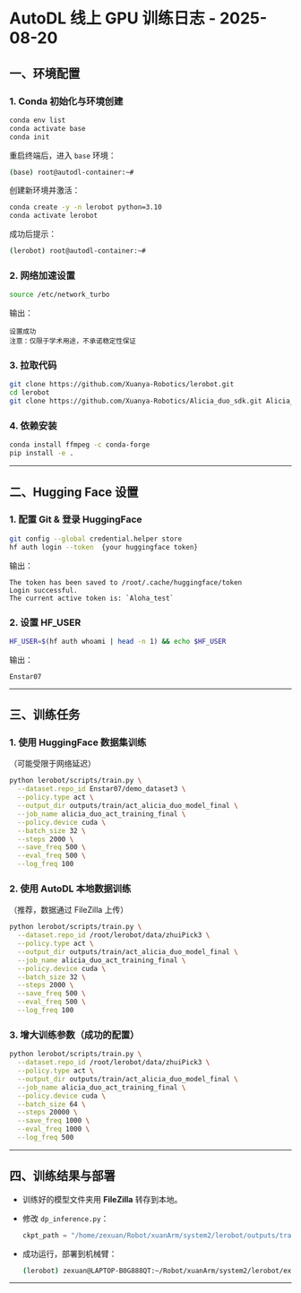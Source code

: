 
# AutoDL 线上 GPU 训练日志 - 2025-08-20

## 一、环境配置

### 1. Conda 初始化与环境创建
```bash
conda env list
conda activate base
conda init
````

重启终端后，进入 `base` 环境：

```bash
(base) root@autodl-container:~# 
```

创建新环境并激活：

```bash
conda create -y -n lerobot python=3.10
conda activate lerobot
```

成功后提示：

```bash
(lerobot) root@autodl-container:~#
```

### 2. 网络加速设置

```bash
source /etc/network_turbo
```

输出：

```
设置成功
注意：仅限于学术用途，不承诺稳定性保证
```

### 3. 拉取代码

```bash
git clone https://github.com/Xuanya-Robotics/lerobot.git
cd lerobot
git clone https://github.com/Xuanya-Robotics/Alicia_duo_sdk.git Alicia_duo_sdk
```

### 4. 依赖安装

```bash
conda install ffmpeg -c conda-forge
pip install -e .
```

---

## 二、Hugging Face 设置

### 1. 配置 Git & 登录 HuggingFace

```bash
git config --global credential.helper store
hf auth login --token  {your huggingface token}
```

输出：

```
The token has been saved to /root/.cache/huggingface/token
Login successful.
The current active token is: `Aloha_test`
```

### 2. 设置 HF\_USER

```bash
HF_USER=$(hf auth whoami | head -n 1) && echo $HF_USER
```

输出：

```
Enstar07
```

---

## 三、训练任务

### 1. 使用 HuggingFace 数据集训练

（可能受限于网络延迟）

```bash
python lerobot/scripts/train.py \
  --dataset.repo_id Enstar07/demo_dataset3 \
  --policy.type act \
  --output_dir outputs/train/act_alicia_duo_model_final \
  --job_name alicia_duo_act_training_final \
  --policy.device cuda \
  --batch_size 32 \
  --steps 2000 \
  --save_freq 500 \
  --eval_freq 500 \
  --log_freq 100
```

### 2. 使用 AutoDL 本地数据训练

（推荐，数据通过 FileZilla 上传）

```bash
python lerobot/scripts/train.py \
  --dataset.repo_id /root/lerobot/data/zhuiPick3 \
  --policy.type act \
  --output_dir outputs/train/act_alicia_duo_model_final \
  --job_name alicia_duo_act_training_final \
  --policy.device cuda \
  --batch_size 32 \
  --steps 2000 \
  --save_freq 500 \
  --eval_freq 500 \
  --log_freq 100
```

### 3. 增大训练参数（成功的配置）

```bash
python lerobot/scripts/train.py \
  --dataset.repo_id /root/lerobot/data/zhuiPick3 \
  --policy.type act \
  --output_dir outputs/train/act_alicia_duo_model_final \
  --job_name alicia_duo_act_training_final \
  --policy.device cuda \
  --batch_size 64 \
  --steps 20000 \
  --save_freq 1000 \
  --eval_freq 1000 \
  --log_freq 500
```

---

## 四、训练结果与部署

* 训练好的模型文件夹用 **FileZilla** 转存到本地。
* 修改 `dp_inference.py`：

  ```python
  ckpt_path = "/home/zexuan/Robot/xuanArm/system2/lerobot/outputs/train/filezilla/020000/pretrained_model"
  ```
* 成功运行，部署到机械臂：

  ```bash
  (lerobot) zexuan@LAPTOP-B0G888QT:~/Robot/xuanArm/system2/lerobot/examples$ python ...
  ```

---
 
 



